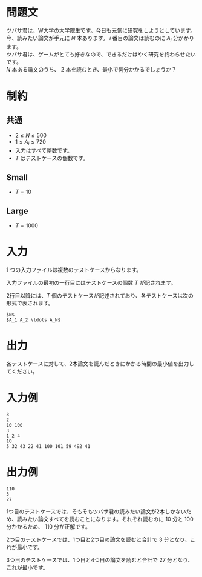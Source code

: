 # 問題文  

ツバサ君は、W大学の大学院生です。今日も元気に研究をしようとしています。  
今、読みたい論文が手元に $N$ 本あります。 $i$ 番目の論文は読むのに $A_i$ 分かかります。  
ツバサ君は、ゲームがとても好きなので、できるだけはやく研究を終わらせたいです。  
 $N$ 本ある論文のうち、 $2$ 本を読むとき、最小で何分かかるでしょうか？


# 制約  

## 共通

- $2 \leq N \leq 500$
- $1 \leq A_i \leq 720$
- 入力はすべて整数です。
- $T$ はテストケースの個数です。

## Small

- $T = 10$

## Large

- $T = 1000$

# 入力  

1 つの入力ファイルは複数のテストケースからなります。

入力ファイルの最初の一行目にはテストケースの個数 $T$ が記されます。

2行目以降には、$T$ 個のテストケースが記述されており、各テストケースは次の形式で表されます。

```
$N$
$A_1 A_2 \ldots A_N$
```

# 出力

各テストケースに対して、2本論文を読んだときにかかる時間の最小値を出力してください。

# 入力例

```
3
2
10 100
3
1 2 4
10
5 32 43 22 41 100 101 59 492 41

```

# 出力例

```
110
3
27

```

1つ目のテストケースでは、そもそもツバサ君の読みたい論文が2本しかないため、読みたい論文すべてを読むことになります。それぞれ読むのに $10$ 分と $100$ 分かかるため、 $110$ 分が正解です。

2つ目のテストケースでは、1つ目と2つ目の論文を読むと合計で $3$ 分となり、これが最小です。   

3つ目のテストケースでは、1つ目と4つ目の論文を読むと合計で $27$ 分となり、これが最小です。  
